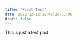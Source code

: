 ```yaml
---
title: "First Test"
date: 2022-12-12T12:48:26-05:00
draft: false
---
```


This is just a test post.


